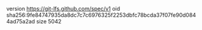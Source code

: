 version https://git-lfs.github.com/spec/v1
oid sha256:9fe84747935da8dc7c7c6976325f2253dbfc78bcda37f07fe90d0844ad75a2ad
size 5042
